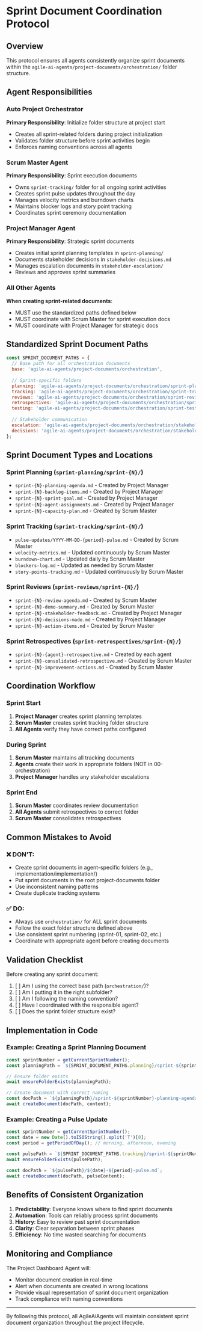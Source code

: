 # Sprint Document Coordination Protocol

## Overview
This protocol ensures all agents consistently organize sprint documents within the `agile-ai-agents/project-documents/orchestration/` folder structure.

## Agent Responsibilities

### Auto Project Orchestrator
**Primary Responsibility**: Initialize folder structure at project start
- Creates all sprint-related folders during project initialization
- Validates folder structure before sprint activities begin
- Enforces naming conventions across all agents

### Scrum Master Agent
**Primary Responsibility**: Sprint execution documents
- Owns `sprint-tracking/` folder for all ongoing sprint activities
- Creates sprint pulse updates throughout the day
- Manages velocity metrics and burndown charts
- Maintains blocker logs and story point tracking
- Coordinates sprint ceremony documentation

### Project Manager Agent
**Primary Responsibility**: Strategic sprint documents
- Creates initial sprint planning templates in `sprint-planning/`
- Documents stakeholder decisions in `stakeholder-decisions.md`
- Manages escalation documents in `stakeholder-escalation/`
- Reviews and approves sprint summaries

### All Other Agents
**When creating sprint-related documents**:
- MUST use the standardized paths defined below
- MUST coordinate with Scrum Master for sprint execution docs
- MUST coordinate with Project Manager for strategic docs

## Standardized Sprint Document Paths

```javascript
const SPRINT_DOCUMENT_PATHS = {
  // Base path for all orchestration documents
  base: 'agile-ai-agents/project-documents/orchestration',
  
  // Sprint-specific folders
  planning: 'agile-ai-agents/project-documents/orchestration/sprint-planning',
  tracking: 'agile-ai-agents/project-documents/orchestration/sprint-tracking',
  reviews: 'agile-ai-agents/project-documents/orchestration/sprint-reviews',
  retrospectives: 'agile-ai-agents/project-documents/orchestration/sprint-retrospectives',
  testing: 'agile-ai-agents/project-documents/orchestration/sprint-testing',
  
  // Stakeholder communication
  escalation: 'agile-ai-agents/project-documents/orchestration/stakeholder-escalation',
  decisions: 'agile-ai-agents/project-documents/orchestration/stakeholder-decisions.md'
};
```

## Sprint Document Types and Locations

### Sprint Planning (`sprint-planning/sprint-{N}/`)
- `sprint-{N}-planning-agenda.md` - Created by Project Manager
- `sprint-{N}-backlog-items.md` - Created by Project Manager
- `sprint-{N}-sprint-goal.md` - Created by Project Manager
- `sprint-{N}-agent-assignments.md` - Created by Project Manager
- `sprint-{N}-capacity-plan.md` - Created by Scrum Master

### Sprint Tracking (`sprint-tracking/sprint-{N}/`)
- `pulse-updates/YYYY-MM-DD-{period}-pulse.md` - Created by Scrum Master
- `velocity-metrics.md` - Updated continuously by Scrum Master
- `burndown-chart.md` - Updated daily by Scrum Master
- `blockers-log.md` - Updated as needed by Scrum Master
- `story-points-tracking.md` - Updated continuously by Scrum Master

### Sprint Reviews (`sprint-reviews/sprint-{N}/`)
- `sprint-{N}-review-agenda.md` - Created by Scrum Master
- `sprint-{N}-demo-summary.md` - Created by Scrum Master
- `sprint-{N}-stakeholder-feedback.md` - Created by Project Manager
- `sprint-{N}-decisions-made.md` - Created by Project Manager
- `sprint-{N}-action-items.md` - Created by Scrum Master

### Sprint Retrospectives (`sprint-retrospectives/sprint-{N}/`)
- `sprint-{N}-{agent}-retrospective.md` - Created by each agent
- `sprint-{N}-consolidated-retrospective.md` - Created by Scrum Master
- `sprint-{N}-improvement-actions.md` - Created by Scrum Master

## Coordination Workflow

### Sprint Start
1. **Project Manager** creates sprint planning templates
2. **Scrum Master** creates sprint tracking folder structure
3. **All Agents** verify they have correct paths configured

### During Sprint
1. **Scrum Master** maintains all tracking documents
2. **Agents** create their work in appropriate folders (NOT in 00-orchestration)
3. **Project Manager** handles any stakeholder escalations

### Sprint End
1. **Scrum Master** coordinates review documentation
2. **All Agents** submit retrospectives to correct folder
3. **Scrum Master** consolidates retrospectives

## Common Mistakes to Avoid

### ❌ DON'T:
- Create sprint documents in agent-specific folders (e.g., implementation/implementation/)
- Put sprint documents in the root project-documents folder
- Use inconsistent naming patterns
- Create duplicate tracking systems

### ✅ DO:
- Always use `orchestration/` for ALL sprint documents
- Follow the exact folder structure defined above
- Use consistent sprint numbering (sprint-01, sprint-02, etc.)
- Coordinate with appropriate agent before creating documents

## Validation Checklist

Before creating any sprint document:
1. [ ] Am I using the correct base path (`orchestration/`)?
2. [ ] Am I putting it in the right subfolder?
3. [ ] Am I following the naming convention?
4. [ ] Have I coordinated with the responsible agent?
5. [ ] Does the sprint folder structure exist?

## Implementation in Code

### Example: Creating a Sprint Planning Document
```javascript
const sprintNumber = getCurrentSprintNumber();
const planningPath = `${SPRINT_DOCUMENT_PATHS.planning}/sprint-${sprintNumber}`;

// Ensure folder exists
await ensureFolderExists(planningPath);

// Create document with correct naming
const docPath = `${planningPath}/sprint-${sprintNumber}-planning-agenda.md`;
await createDocument(docPath, content);
```

### Example: Creating a Pulse Update
```javascript
const sprintNumber = getCurrentSprintNumber();
const date = new Date().toISOString().split('T')[0];
const period = getPeriodOfDay(); // morning, afternoon, evening

const pulsePath = `${SPRINT_DOCUMENT_PATHS.tracking}/sprint-${sprintNumber}/pulse-updates`;
await ensureFolderExists(pulsePath);

const docPath = `${pulsePath}/${date}-${period}-pulse.md`;
await createDocument(docPath, pulseContent);
```

## Benefits of Consistent Organization

1. **Predictability**: Everyone knows where to find sprint documents
2. **Automation**: Tools can reliably process sprint documents
3. **History**: Easy to review past sprint documentation
4. **Clarity**: Clear separation between sprint phases
5. **Efficiency**: No time wasted searching for documents

## Monitoring and Compliance

The Project Dashboard Agent will:
- Monitor document creation in real-time
- Alert when documents are created in wrong locations
- Provide visual representation of sprint document organization
- Track compliance with naming conventions

---

By following this protocol, all AgileAiAgents will maintain consistent sprint document organization throughout the project lifecycle.